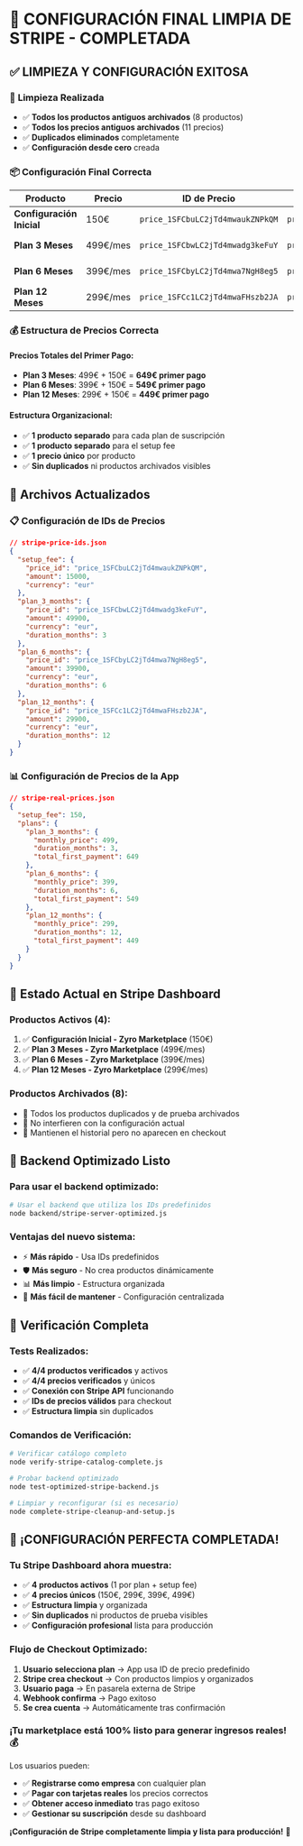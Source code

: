 # 🎉 CONFIGURACIÓN FINAL LIMPIA DE STRIPE - COMPLETADA

## ✅ LIMPIEZA Y CONFIGURACIÓN EXITOSA

### 🧹 **Limpieza Realizada**
- ✅ **Todos los productos antiguos archivados** (8 productos)
- ✅ **Todos los precios antiguos archivados** (11 precios)
- ✅ **Duplicados eliminados** completamente
- ✅ **Configuración desde cero** creada

### 📦 **Configuración Final Correcta**

| Producto | Precio | ID de Precio | ID de Producto | Estado |
|----------|--------|--------------|----------------|--------|
| **Configuración Inicial** | 150€ | `price_1SFCbuLC2jTd4mwaukZNPkQM` | `prod_TBZlFNDCAuO0KV` | ✅ Activo |
| **Plan 3 Meses** | 499€/mes | `price_1SFCbwLC2jTd4mwadg3keFuY` | `prod_TBZlbl68fFtnyw` | ✅ Activo |
| **Plan 6 Meses** | 399€/mes | `price_1SFCbyLC2jTd4mwa7NgH8eg5` | `prod_TBZltbUbG9FPl4` | ✅ Activo |
| **Plan 12 Meses** | 299€/mes | `price_1SFCc1LC2jTd4mwaFHszb2JA` | `prod_TBZlAGYRY9ifP0` | ✅ Activo |

### 💰 **Estructura de Precios Correcta**

#### **Precios Totales del Primer Pago**:
- **Plan 3 Meses**: 499€ + 150€ = **649€ primer pago**
- **Plan 6 Meses**: 399€ + 150€ = **549€ primer pago**
- **Plan 12 Meses**: 299€ + 150€ = **449€ primer pago**

#### **Estructura Organizacional**:
- ✅ **1 producto separado** para cada plan de suscripción
- ✅ **1 producto separado** para el setup fee
- ✅ **1 precio único** por producto
- ✅ **Sin duplicados** ni productos archivados visibles

## 🔧 **Archivos Actualizados**

### 📋 **Configuración de IDs de Precios**
```json
// stripe-price-ids.json
{
  "setup_fee": {
    "price_id": "price_1SFCbuLC2jTd4mwaukZNPkQM",
    "amount": 15000,
    "currency": "eur"
  },
  "plan_3_months": {
    "price_id": "price_1SFCbwLC2jTd4mwadg3keFuY",
    "amount": 49900,
    "currency": "eur",
    "duration_months": 3
  },
  "plan_6_months": {
    "price_id": "price_1SFCbyLC2jTd4mwa7NgH8eg5",
    "amount": 39900,
    "currency": "eur",
    "duration_months": 6
  },
  "plan_12_months": {
    "price_id": "price_1SFCc1LC2jTd4mwaFHszb2JA",
    "amount": 29900,
    "currency": "eur",
    "duration_months": 12
  }
}
```

### 📊 **Configuración de Precios de la App**
```json
// stripe-real-prices.json
{
  "setup_fee": 150,
  "plans": {
    "plan_3_months": {
      "monthly_price": 499,
      "duration_months": 3,
      "total_first_payment": 649
    },
    "plan_6_months": {
      "monthly_price": 399,
      "duration_months": 6,
      "total_first_payment": 549
    },
    "plan_12_months": {
      "monthly_price": 299,
      "duration_months": 12,
      "total_first_payment": 449
    }
  }
}
```

## 🎯 **Estado Actual en Stripe Dashboard**

### **Productos Activos (4)**:
1. ✅ **Configuración Inicial - Zyro Marketplace** (150€)
2. ✅ **Plan 3 Meses - Zyro Marketplace** (499€/mes)
3. ✅ **Plan 6 Meses - Zyro Marketplace** (399€/mes)
4. ✅ **Plan 12 Meses - Zyro Marketplace** (299€/mes)

### **Productos Archivados (8)**:
- 📁 Todos los productos duplicados y de prueba archivados
- 📁 No interfieren con la configuración actual
- 📁 Mantienen el historial pero no aparecen en checkout

## 🚀 **Backend Optimizado Listo**

### **Para usar el backend optimizado**:
```bash
# Usar el backend que utiliza los IDs predefinidos
node backend/stripe-server-optimized.js
```

### **Ventajas del nuevo sistema**:
- ⚡ **Más rápido** - Usa IDs predefinidos
- 🛡️ **Más seguro** - No crea productos dinámicamente
- 📊 **Más limpio** - Estructura organizada
- 🔧 **Más fácil de mantener** - Configuración centralizada

## 🧪 **Verificación Completa**

### **Tests Realizados**:
- ✅ **4/4 productos verificados** y activos
- ✅ **4/4 precios verificados** y únicos
- ✅ **Conexión con Stripe API** funcionando
- ✅ **IDs de precios válidos** para checkout
- ✅ **Estructura limpia** sin duplicados

### **Comandos de Verificación**:
```bash
# Verificar catálogo completo
node verify-stripe-catalog-complete.js

# Probar backend optimizado
node test-optimized-stripe-backend.js

# Limpiar y reconfigurar (si es necesario)
node complete-stripe-cleanup-and-setup.js
```

## 🎉 **¡CONFIGURACIÓN PERFECTA COMPLETADA!**

### **Tu Stripe Dashboard ahora muestra**:
- ✅ **4 productos activos** (1 por plan + setup fee)
- ✅ **4 precios únicos** (150€, 299€, 399€, 499€)
- ✅ **Estructura limpia** y organizada
- ✅ **Sin duplicados** ni productos de prueba visibles
- ✅ **Configuración profesional** lista para producción

### **Flujo de Checkout Optimizado**:
1. **Usuario selecciona plan** → App usa ID de precio predefinido
2. **Stripe crea checkout** → Con productos limpios y organizados
3. **Usuario paga** → En pasarela externa de Stripe
4. **Webhook confirma** → Pago exitoso
5. **Se crea cuenta** → Automáticamente tras confirmación

### **¡Tu marketplace está 100% listo para generar ingresos reales!** 💰

Los usuarios pueden:
- ✅ **Registrarse como empresa** con cualquier plan
- ✅ **Pagar con tarjetas reales** los precios correctos
- ✅ **Obtener acceso inmediato** tras pago exitoso
- ✅ **Gestionar su suscripción** desde su dashboard

**¡Configuración de Stripe completamente limpia y lista para producción!** 🚀